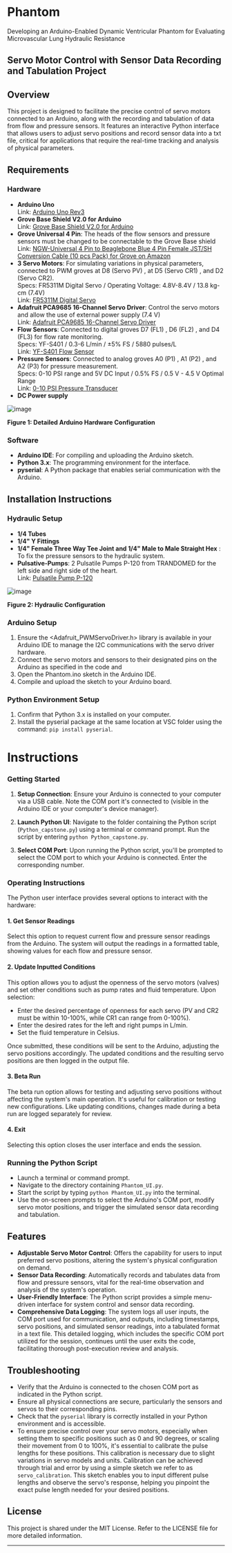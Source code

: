 # Phantom
Developing an Arduino-Enabled Dynamic Ventricular Phantom for Evaluating Microvascular Lung Hydraulic Resistance

## Servo Motor Control with Sensor Data Recording and Tabulation Project

## Overview
This project is designed to facilitate the precise control of servo motors connected to an Arduino, along with the recording and tabulation of data from flow and pressure sensors. It features an interactive Python interface that allows users to adjust servo positions and record sensor data into a txt file, critical for applications that require the real-time tracking and analysis of physical parameters.

## Requirements

### Hardware
- **Arduino Uno**  
  Link: [Arduino Uno Rev3](https://store-usa.arduino.cc/products/arduino-uno-rev3?queryID=undefined&selectedStore=us)
- **Grove Base Shield V2.0 for Arduino**  
  Link: [Grove Base Shield V2.0 for Arduino](https://store-usa.arduino.cc/products/grove-base-shield-v2-0-for-arduino)
- **Grove Universal 4 Pin**: The heads of the flow sensors and pressure sensors must be changed to be connectable to the Grove Base shield  
  Link: [NGW-Universal 4 Pin to Beaglebone Blue 4 Pin Female JST/SH Conversion Cable (10 pcs Pack) for Grove on Amazon](#) 
- **3 Servo Motors**: For simulating variations in physical parameters, connected to PWM groves at D8 (Servo PV) , at D5 (Servo CR1) , and D2 (Servo CR2).  
  Specs: FR5311M Digital Servo / Operating Voltage: 4.8V-8.4V / 13.8 kg-cm (7.4V)  
  Link: [FR5311M Digital Servo](https://abra-electronics.com/sensors/sensors-liquid-flow/sen0216-gravity-digital-water-flow-sensor-for-arduino-1-8.html)
- **Adafruit PCA9685 16-Channel Servo Driver**: Control the servo motors and allow the use of external power supply (7.4 V)  
  Link: [Adafruit PCA9685 16-Channel Servo Driver](https://www.adafruit.com/product/815)
- **Flow Sensors**: Connected to digital groves D7 (FL1) , D6 (FL2) , and D4 (FL3) for flow rate monitoring.  
  Specs: YF-S401 / 0.3-6 L/min / ±5% FS / 5880 pulses/L   
  Link: [YF-S401 Flow Sensor](https://abra-electronics.com/sensors/sensors-liquid-flow/sen0216-gravity-digital-water-flow-sensor-for-arduino-1-8.html)
- **Pressure Sensors**: Connected to analog groves A0 (P1) , A1 (P2) , and A2 (P3) for pressure measurement.  
  Specs: 0-10 PSI range and 5V DC Input / 0.5% FS / 0.5 V - 4.5 V Optimal Range  
  Link: [0-10 PSI Pressure Transducer](https://snapklik.com/en-ca/product/pressure-transducer-stainless-pressure-transducer-5-psi-pressure-transducer-sensor-10-psi-steel-pressure-sender-sensor-g1-4-for-oil-tank-gas-tank-and-tank-0-10psi-0-10psi/0P2P4PL7318L5)
- **DC Power supply**
  
![image](https://github.com/Fredmichll/Phantom/assets/149977886/fe1bf998-b674-4a97-bbc9-5824daf53194)

**Figure 1: Detailed Arduino Hardware Configuration**

### Software
- **Arduino IDE**: For compiling and uploading the Arduino sketch.
- **Python 3.x**: The programming environment for the interface.
- **pyserial**: A Python package that enables serial communication with the Arduino.
  
## Installation Instructions

### Hydraulic Setup
- **1/4 Tubes**
- **1/4" Y Fittings**
- **1/4" Female Three Way Tee Joint and 1/4" Male to Male Straight Hex** : To fix the pressure sensors to the hydraulic system.
- **Pulsative-Pumps**: 2 Pulsatile Pumps P-120 from TRANDOMED for the left side and right side of the heart.  
  Link: [Pulsatile Pump P-120](https://www.trando-med.com/pulsatile-pump/top-selling-pumps/pulsatile-pump-p-120-for-driving-vascular.html)

![image](https://github.com/Fredmichll/Phantom/assets/149977886/ca6718d9-69b5-4a1f-8225-fc4590b9d5d3)

**Figure 2: Hydraulic Configuration**

### Arduino Setup
1. Ensure the <Adafruit_PWMServoDriver.h> library is available in your Arduino IDE to manage the I2C communications with the servo driver hardware.
2. Connect the servo motors and sensors to their designated pins on the Arduino as specified in the code and 
3. Open the Phantom.ino sketch in the Arduino IDE.
4. Compile and upload the sketch to your Arduino board.
   
### Python Environment Setup
1. Confirm that Python 3.x is installed on your computer.
2. Install the pyserial package at the same location at VSC folder using the command: `pip install pyserial`.

# Instructions

### Getting Started
1. **Setup Connection**: Ensure your Arduino is connected to your computer via a USB cable. Note the COM port it's connected to (visible in the Arduino IDE or your computer's device manager).

2. **Launch Python UI**: Navigate to the folder containing the Python script (`Python_capstone.py`) using a terminal or command prompt. Run the script by entering `python Python_capstone.py`.

3. **Select COM Port**: Upon running the Python script, you'll be prompted to select the COM port to which your Arduino is connected. Enter the corresponding number.

### Operating Instructions
The Python user interface provides several options to interact with the hardware:

#### 1. Get Sensor Readings
Select this option to request current flow and pressure sensor readings from the Arduino. The system will output the readings in a formatted table, showing values for each flow and pressure sensor.

#### 2. Update Inputted Conditions
This option allows you to adjust the openness of the servo motors (valves) and set other conditions such as pump rates and fluid temperature. Upon selection:

- Enter the desired percentage of openness for each servo (PV and CR2 must be within 10-100%, while CR1 can range from 0-100%).
- Enter the desired rates for the left and right pumps in L/min.
- Set the fluid temperature in Celsius.

Once submitted, these conditions will be sent to the Arduino, adjusting the servo positions accordingly. The updated conditions and the resulting servo positions are then logged in the output file.

#### 3. Beta Run
The beta run option allows for testing and adjusting servo positions without affecting the system's main operation. It's useful for calibration or testing new configurations. Like updating conditions, changes made during a beta run are logged separately for review.

#### 4. Exit
Selecting this option closes the user interface and ends the session.

### Running the Python Script
- Launch a terminal or command prompt.
- Navigate to the directory containing `Phantom_UI.py`.
- Start the script by typing `python Phantom_UI.py` into the terminal.
- Use the on-screen prompts to select the Arduino's COM port, modify servo motor positions, and trigger the simulated sensor data recording and tabulation.

## Features
- **Adjustable Servo Motor Control**: Offers the capability for users to input preferred servo positions, altering the system's physical configuration on demand.
- **Sensor Data Recording**: Automatically records and tabulates data from flow and pressure sensors, vital for the real-time observation and analysis of the system's operation.
- **User-Friendly Interface**: The Python script provides a simple menu-driven interface for system control and sensor data recording.
- **Comprehensive Data Logging**: The system logs all user inputs, the COM port used for communication, and outputs, including timestamps, servo positions, and simulated sensor readings, into a tabulated format in a text file. This detailed logging, which includes the specific COM port utilized for the session, continues until the user exits the code, facilitating thorough post-execution review and analysis.
  
## Troubleshooting
- Verify that the Arduino is connected to the chosen COM port as indicated in the Python script.
- Ensure all physical connections are secure, particularly the sensors and servos to their corresponding pins.
- Check that the `pyserial` library is correctly installed in your Python environment and is accessible.
- To ensure precise control over your servo motors, especially when setting them to specific positions such as 0 and 90 degrees, or scaling their movement from 0 to 100%, it's essential to calibrate the pulse lengths for these positions. This calibration is necessary due to slight variations in servo models and units. Calibration can be achieved through trial and error by using a simple sketch we refer to as `servo_calibration`. This sketch enables you to input different pulse lengths and observe the servo's response, helping you pinpoint the exact pulse length needed for your desired positions.

## License
This project is shared under the MIT License. Refer to the LICENSE file for more detailed information.

---
